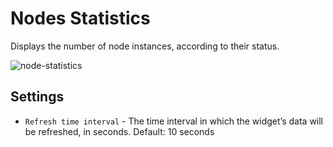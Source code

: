 # Nodes Statistics
Displays the number of node instances, according to their status. 

![node-statistics](https://docs.cloudify.co/5.1/images/ui/widgets/node-statistics.png)


## Settings

* `Refresh time interval` - The time interval in which the widget’s data will be refreshed, in seconds. Default: 10 seconds

